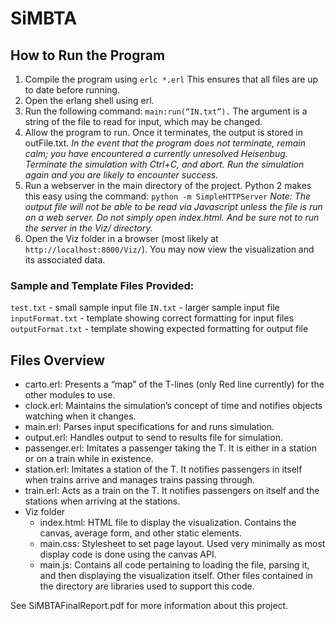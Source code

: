 # SiMBTA

## How to Run the Program

1. Compile the program using
`erlc *.erl`
This ensures that all files are up to date before running.
2. Open the erlang shell using erl.
3. Run the following command:
`main:run(“IN.txt”).`
The argument is a string of the file to read for input, which may be changed.
4. Allow the program to run. Once it terminates, the output is stored in outFile.txt.
*In the event that the program does not terminate, remain calm; you have encountered a currently unresolved Heisenbug. Terminate the simulation with Ctrl+C, and abort. Run the simulation again and you are likely to encounter success.*
5. Run a webserver in the main directory of the project. Python 2 makes this easy using the command:
`python -m SimpleHTTPServer`
*Note: The output file will not be able to be read via Javascript unless the file is run on a web server. Do not simply open index.html. And be sure not to run the server in the Viz/ directory.*
6. Open the Viz folder in a browser (most likely at `http://localhost:8000/Viz/`). You may now view the visualization and its associated data.

### Sample and Template Files Provided:
`test.txt` - small sample input file
`IN.txt` - larger sample input file
`inputFormat.txt` - template showing correct formatting for input files
`outputFormat.txt` - template showing expected formatting for output file

## Files Overview

- carto.erl: Presents a “map” of the T-lines (only Red line currently) for the other modules to use.
- clock.erl: Maintains the simulation’s concept of time and notifies objects watching when it changes.
- main.erl: Parses input specifications for and runs simulation.
- output.erl: Handles output to send to results file for simulation.
- passenger.erl: Imitates a passenger taking the T. It is either in a station or on a train while in existence.
- station.erl: Imitates a station of the T. It notifies passengers in itself when trains arrive and manages trains passing through.
- train.erl: Acts as a train on the T. It notifies passengers on itself and the stations when arriving at the stations.
- Viz folder
  - index.html: HTML file to display the visualization. Contains the canvas, average form, and other static elements.
  - main.css: Stylesheet to set page layout. Used very minimally as most display code is done using the canvas API.
  - main.js: Contains all code pertaining to loading the file, parsing it, and then displaying the visualization itself.
	Other files contained in the directory are libraries used to support this code.

See SiMBTAFinalReport.pdf for more information about this project.
